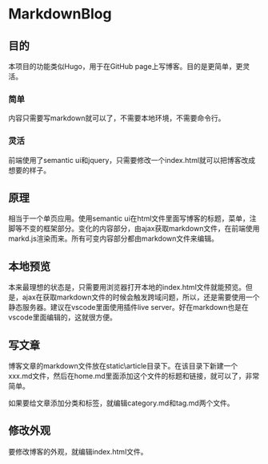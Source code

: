 # MarkdownBlog

## 目的

本项目的功能类似Hugo，用于在GitHub page上写博客。目的是更简单，更灵活。

### 简单

内容只需要写markdown就可以了，不需要本地环境，不需要命令行。

### 灵活

前端使用了semantic ui和jquery，只需要修改一个index.html就可以把博客改成想要的样子。

## 原理

相当于一个单页应用。使用semantic ui在html文件里面写博客的标题，菜单，注脚等不变的框架部分。变化的内容部分，由ajax获取markdown文件，在前端使用markd.js渲染而来。所有可变内容部分都由markdown文件来编辑。

## 本地预览

本来最理想的状态是，只需要用浏览器打开本地的index.html文件就能预览。但是，ajax在获取markdown文件的时候会触发跨域问题，所以，还是需要使用一个静态服务器。建议在vscode里面使用插件live server。好在markdown也是在vscode里面编辑的，这就很方便。

## 写文章

博客文章的markdown文件放在static\article目录下。在该目录下新建一个xxx.md文件，然后在home.md里面添加这个文件的标题和链接，就可以了，非常简单。

如果要给文章添加分类和标签，就编辑category.md和tag.md两个文件。

## 修改外观

要修改博客的外观，就编辑index.html文件。
